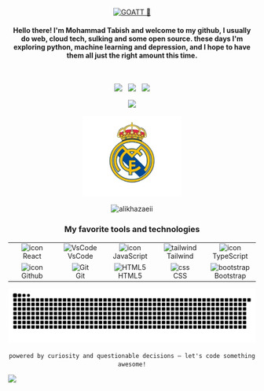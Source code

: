 <p align="center">
  <a href="https://github.com/tabishfarhan7/tabishfarhan7/blob/main/assets/pinterestdownloader.com-1739268366.629449.gif"><img width="320" src="https://github.com/tabishfarhan7/tabishfarhan7/blob/main/assets/Trending%20GIF%20sports%20soccer%20futbol%20real%20madrid%20cristiano%20ronaldo%20real%20ronaldo%20madrid%20cr7%20la%20liga%20cr%20real%20madrid%20cf%20los%20blancos%20merengues%20futbol%20de%20espana%20futbol%20espanol%20los%20merengues%20el%20real%20liga%20espanola.gif"  title="GOATT 🐐" ref="https://www.instagram.com/tabishfarhan_7/?hl=el"></a>
</p>
<h4 align="center">Hello there! I'm Mohammad Tabish and welcome to my github, I usually do web, cloud tech, sulking and some open source. these days I'm exploring python, machine learning and depression, and I hope to have them all just the right amount this time.</h4>
<br />

<p align="center"><!-- &nbsp; <a href="https://mgks.dev" title="Blog: mgks.dev"><img title="zen by @qtqr8r" width="32" src="https://mgks.dev/assets/icons/mgks.dev-logo-192.png" /></a>&nbsp; --><a href="https://www.instagram.com/tabishfarhan_7/?next=https%3A%2F%2Fwww.instagram.com%2Fnassosanagn_%2F%3Fhl%3Del&hl=el" title="Instagram"><img width="32" src="https://mgks.dev/assets/icons/insta-23.png" /></a> &nbsp; <a href="https://www.linkedin.com/in/md-tabish-farhan/" title="LinkedIn"><img width="32" src="https://mgks.dev/assets/icons/linkedin-23.png" /></a> &nbsp; <a href="https://leetcode.com/u/tabishfarhan853/" title="LeetCode"><img width="32" src="https://img.icons8.com/?size=100&id=fiCYSJOnXi7E&format=png&color=000000"></a><br />
  
<p align="center">
  <!-- Typing SVG by DenverCoder1 - https://github.com/DenverCoder1/readme-typing-svg -->
  <a href="https://github.com/tabishfarhan7">
    <img src="https://readme-typing-svg.demolab.com/?lines=Mohammad%20Tabish%20Farhan;Full-stack%20web%20and%20app%20developer;2%2B%20years%20of%20coding%20experience;Always%20learning%20new%20things.&font=Fira%20Code&center=true&width=420&height=65&color=#17A5FFFF&vCenter=true&duration=4000&pause=1000&size=22" /></a>
</p>
<p align="center">
  <a href="https://github.com/tabishfarhan7/tabishfarhan7/edit/main/README.md">
    <img width = "200" src="https://github.com/tabishfarhan7/tabishfarhan7/blob/main/assets/Hala%20Madrid.png" alt="Mohammad Tabish" /></a>
</p>
<p align="center"> <img src="https://komarev.com/ghpvc/?username=tabishfarhan7&label=Profile%20views&color=0e75b6&style=flat" alt="alikhazaeii" /> </p>

<h3 align="center" font-size='25px'>My favorite tools and technologies</h3>

<table align="center">
  <tr>
    <td align="center" width="96">
        <img src="https://techstack-generator.vercel.app/react-icon.svg" alt="icon" width="65" height="65" />
      <br>React
    </td>
       <td align="center" width="96">
        <img src="https://skillicons.dev/icons?i=vscode" width="48" height="48" alt="VsCode" />
      <br>VsCode
    </td>    
    <td align="center" width="96">
        <img src="https://techstack-generator.vercel.app/js-icon.svg" alt="icon" width="65" height="65" />
      <br>JavaScript
    </td>
      <td align="center" width="96">
        <img src="https://skillicons.dev/icons?i=tailwind" width="48" height="48" alt="tailwind" />
      <br>Tailwind
    </td>
    <td align="center" width="96">
        <img src="https://techstack-generator.vercel.app/ts-icon.svg" alt="icon" width="65" height="65" />
      <br>TypeScript
    </td>
  </tr>
  <tr>
    <td align="center" width="96">
        <img src="https://techstack-generator.vercel.app/github-icon.svg" alt="icon" width="65" height="65" />
      <br>Github
    </td>
    <td align="center" width="96"> 
        <img src="https://user-images.githubusercontent.com/25181517/192108372-f71d70ac-7ae6-4c0d-8395-51d8870c2ef0.png" width="48" height="48" alt="Git" />
      <br>Git
    </td>
    <td align="center"  width="96">
        <img src="https://skillicons.dev/icons?i=html" width="48" height="48" alt="HTML5" />
      <br>HTML5
    </td>
    <td align="center" width="96">
        <img src="https://skillicons.dev/icons?i=css" width="48" height="48" alt="css" />
      <br>CSS
    </td>
    <td align="center"  width="96">
        <img src="https://skillicons.dev/icons?i=bootstrap" width="48" height="48" alt="bootstrap" />
      <br>Bootstrap
    </td>
  
  </tr>
</table>

![Snake animation Contribution Graph](https://raw.githubusercontent.com/Anmol-Baranwal/Anmol-Baranwal/output/github-contribution-grid-snake-dark.svg)
<p align="center">
  <code>powered by curiosity and questionable decisions — let's code something awesome!</code>
</p>
<img src="https://www.animatedimages.org/data/media/562/animated-line-image-0184.gif" width="1920" />
